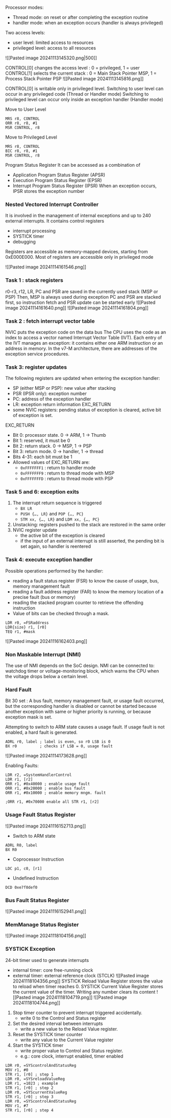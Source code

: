 Processor modes:
- Thread mode: on reset or after completing the exception routine
- handler mode: when an exception occurs (handler is always privileged)

Two access levels:
- user level: limited access to resources
- privileged level: access to all resources

![[Pasted image 20241113145320.png|500]]

CONTROL\[0] changes the access level : 0 = privileged, 1 = user
CONTROL\[1] selects the current stack : 0 = Main Stack Pointer MSP, 1 = Process Stack Pointer PSP
![[Pasted image 20241113145816.png]]

CONTROL\[0] is writable only in privileged level.
Switching to user level can occur in any privileged code (Thread or Handler mode)
Switching to privileged level can occur only inside an exception handler (Handler mode)

Move to User Level
```
MRS r8, CONTROL 
ORR r8, r8, #1 
MSR CONTROL, r8
```

Move to Privileged Level
```
MRS r8, CONTROL 
BIC r8, r8, #1
MSR CONTROL, r8
```

Program Status Register
It can be accessed as a combination of
- Application Program Status Register (APSR)
- Execution Program Status Register (EPSR)
- Interrupt Program Status Register (IPSR)
When an exception occurs, IPSR stores the exception number

### Nested Vectored Interrupt Controller
It is involved in the management of internal exceptions and up to 240 external interrupts.
It contains control registers 
- interrupt processing 
- SYSTICK timer 
- debugging 

Registers are accessible as memory-mapped devices, starting from 0xE000E000. 
Most of registers are accessible only in privileged mode

![[Pasted image 20241114161546.png]]

### Task 1 : stack registers

r0-r3, r12, LR, PC and PSR are saved in the currently used stack (MSP or PSP) 
Then, MSP is always used during exception 
PC and PSR are stacked first, so instruction fetch and PSR update can be started early
![[Pasted image 20241114161640.png]]
![[Pasted image 20241114161804.png]]

### Task 2  : fetch interrupt vector table

NVIC puts the exception code on the data bus
The CPU uses the code as an index to access a vector named Interrupt Vector Table (IVT). 
Each entry of the IVT manages an exception: it contains either one ARM instruction or an address in memory. 
In the v7-M architecture, there are addresses of the exception service procedures.

### Task 3: register updates

The following registers are updated when entering the exception handler:
- SP (either MSP or PSP): new value after stacking
- PSR (IPSR only): exception number
- PC: address of the exception handler
- LR: exception return information EXC_RETURN
- some NVIC registers: pending status of exception is cleared, active bit of exception is set.

EXC_RETURN
- Bit 0: processor state. 0 -> ARM, 1 -> Thumb
- Bit 1: reserved, it must be 0
- Bit 2: return stack. 0 -> MSP, 1 -> PSP
- Bit 3: return mode. 0 -> handler, 1 -> thread
- Bits 4-31: each bit must be 1
- Allowed values of EXC_RETURN are:
	- `0xFFFFFFF1` : return to handler mode
	- `0xFFFFFFF9` : return to thread mode with MSP
	- `0xFFFFFFFD` : return to thread mode with PSP

### Task 5 and 6: exception exits
1. The interrupt return sequence is triggered 
	- `BX LR`
	- `PUSH {…, LR}` and `POP {…, PC}`
	- `STM xx, {…, LR}` and `LDM xx, {…, PC}`
2. Unstacking: registers pushed to the stack are restored in the same order
3. NVIC register update
	- the active bit of the exception is cleared
	- if the input of an external interrupt is still asserted, the pending bit is set again, so handler is reentered

### Task 4: execute exception handler
Possible operations performed by the handler: 
- reading a fault status register (FSR) to know the cause of usage, bus, memory management fault
- reading a fault address register (FAR) to know the memory location of a precise fault (bus or memory)
- reading the stacked program counter to retrieve the offending instruction
- Value of bits can be checked through a mask. 
```
LDR r0, =FSRaddress 
LDR{size} r1, [r0] 
TEQ r1, #mask
```

![[Pasted image 20241116162403.png]]
### Non Maskable Interrupt (NMI)
The use of NMI depends on the SoC design.
NMI can be connected to: watchdog timer or voltage-monitoring block, which warns the CPU when the voltage drops below a certain level.
### Hard Fault
Bit 30 set : A bus fault, memory management fault, or usage fault occurred, but the corresponding handler is disabled or cannot be started because another exception with same or higher priority is running, or because exception mask is set.


Attempting to switch to ARM state causes a usage fault.
If usage fault is not enabled, a hard fault is generated. 
```
ADRL r0, label ; label is even, so r0 LSB is 0
BX r0          ; checks if LSB = 0, usage fault
```

![[Pasted image 20241114173628.png]]

Enabling Faults:
```
LDR r2, =SystemHandlerControl 
LDR r1, [r2] 
ORR r1, #0x40000 ; enable usage fault 
ORR r1, #0x20000 ; enable bus fault 
ORR r1, #0x10000 ; enable memory mngm. fault 

;ORR r1, #0x70000 enable all STR r1, [r2]
```

### Usage Fault Status Register
![[Pasted image 20241116152713.png]]

- Switch to ARM state
```
ADRL R0, label
BX R0
```
- Coprocessor Instruction
```
LDC p1, c0, [r1]
```
- Undefined Instruction
```
DCD 0xe7f0def0
```
### Bus Fault Status Register
![[Pasted image 20241116152941.png]]

### MemManage Status Register
![[Pasted image 20241118104156.png]]

### SYSTICK Exception
24-bit timer used to generate interrupts
- internal timer: core free-running clock
- external timer: external reference clock (STCLK)
![[Pasted image 20241118104356.png]]
SYSTICK Reload Value Register stores the value to reload when timer reaches 0.
SYSTICK Current Value Register stores the current value of the timer. Writing any number clears its content
![[Pasted image 20241118104719.png]]
![[Pasted image 20241118104744.png]]

1. Stop timer counter to prevent interrupt triggered accidentally. 
	- write 0 to the Control and Status register 
2. Set the desired interval between interrupts 
	- write a new value to the Reload Value register. 
3. Reset the SYSTICK timer counter 
	- write any value to the Current Value register 
4. Start the SYSTICK timer
	- write proper value to Control and Status register. 
	- e.g.: core clock, interrupt enabled, timer enabled

```
LDR r0, =SYScontrolAndStatusReg 
MOV r1, #0 
STR r1, [r0] ; step 1 
LDR r0, =SYSreloadValueReg 
LDR r1, =1023 ; example 
STR r1, [r0] ; step 2 
LDR r0, =SYScurrentValueReg 
STR r1, [r0] ; step 3 
LDR r0, =SYScontrolAndStatusReg 
MOV r1, #7 
STR r1, [r0] ; step 4
```